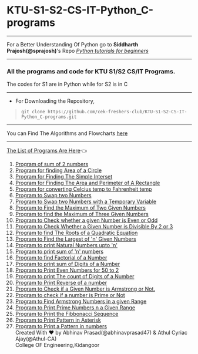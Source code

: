 # KTU-S1-S2-CS-IT-Python_C-programs
***
For a Better Understanding Of Python go to **Siddharth Prajosh(@sprajosh)**'s Repo *[Python tutorials for beginners](https://github.com/sprajosh/basic-python)*
***
### All the programs and code for KTU S1/S2 CS/IT Programs.  
The codes for S1 are in Python while for S2 is in C
***
- For Downloading the Repository,
>  `git clone https://github.com/cek-freshers-club/KTU-S1-S2-CS-IT-Python_C-programs.git `
___
You can Find The Algorithms and Flowcharts [here](/Algorithm-Flowcharts/)
___
[The List of Programs Are Here](Python%20Programmes/List%20of%20Programs.txt):point_left:

1. [Program of sum of 2 numbers](Python%20Programmes/1_sum_of_two_numbers.py)
2. [Program for finding Area of a Circle](Python%20Programmes/2_Area_of_circle.py)
3. [Program for Finding The Simple Interset](Python%20Programmes/3_simple_interest.py)
4. [Program for Finding The Area and Perimeter of A Rectangle ](Python%20Programmes/4_rectangle.py)
5. [Program for converting Celcius temp to Fahrenheit temp](Python%20Programmes/5_Celcius_2_Fahren_.py)
6. [Program to Swap two Numbers](Python%20Programmes/6_swap.py)
7. [Program to Swap two Numbers with a Temporary Variable](Python%20Programmes/7_Swap_Using_temp_var.py)
8. [Program to Find the Maximum of Two Given Numbers](Python%20Programmes/8_max_of_two_nos.py)
9. [Program to find the Maximum of Three Given Numbers](Python%20Programmes/9_max_of_3_nos.py)
10. [Program to Check whether a given Number is Even or Odd](Python%20Programmes/10_even_odd.py)
11. [Program to Check Whether a Given Number is Divisible By 2 or 3](Python%20Programmes/11_divisible_by_2_or_3.py)
12. [Program to find The Roots of a Quadratic Equation](Python%20Programmes/12_roots_of_quad_eq.py)
13. [Program to Find the Largest of 'n' Given Numbers](Python%20Programmes/13_largest_of_n_numbers.py)
14. [Program to print Natural Numbers upto 'n'](Python%20Programmes/15_Sum_of_n_numbers.py)
15. [Program to print sum of 'n' numbers](Python%20Programmes/15_Sum_of_n_numbers.py)
16. [Program to find Factorial of a Number](Python%20Programmes/16_factorial_of_a_number.py)
17. [Program to print sum of Digits of a Number](Python%20Programmes/17_Sum_of_digits_of_a_number.py)
18. [Program to Print Even Numbers for 50 to 2](Python%20Programmes/18_Even_numbers_from_50_to_2.py)  
19. [Program to print The count of Digits of a Number](Python%20Programmes/19_Count_of_digits_in_a_number.py)
20. [Program to Print Reverse of a number](Python%20Programmes/20_Reverse_of_number.py)
21. [Program to Check if a Given Number is Armstrong or Not.](Python%20Programmes/21_Armstrong_or_not.py)
22. [Program to check if a number is Prime or Not](Python%20Programmes/22_Prime_or_not.py)
23. [Program to Find Armstrong Numbers in a given Range](Python%20Programmes/23_Armstrong_number_in_a_given_range.py)
24. [Program to Print Prime Numbers n a Given Range](Python%20Programmes/24_Prime_numbers_in_a_given_range.py)
25. [Program to Print the Fibbonacci Sequence](Python%20Programmes/25_fibonacci_sequence.py)   
26. [Program to Print Pattern in Asterisk](Python%20Programmes/26_pattern_*.py)
27. [Program to Print a Pattern in numbers](Python%20Programmes/27_pattern_num.py)     
Created With :heart: by Abhinav Prasad(@abhinavprasad47) & Athul Cyriac Ajay(@Athul-CA)  
                College OF Engineering,Kidangoor
